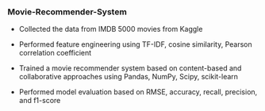 ### Movie-Recommender-System

* Collected the data from IMDB 5000 movies from Kaggle

* Performed feature engineering using TF-IDF, cosine similarity, Pearson correlation
coefficient
* Trained a movie recommender system based on content-based and collaborative
approaches using Pandas, NumPy, Scipy, scikit-learn
* Performed model evaluation based on RMSE, accuracy, recall, precision, and f1-score
